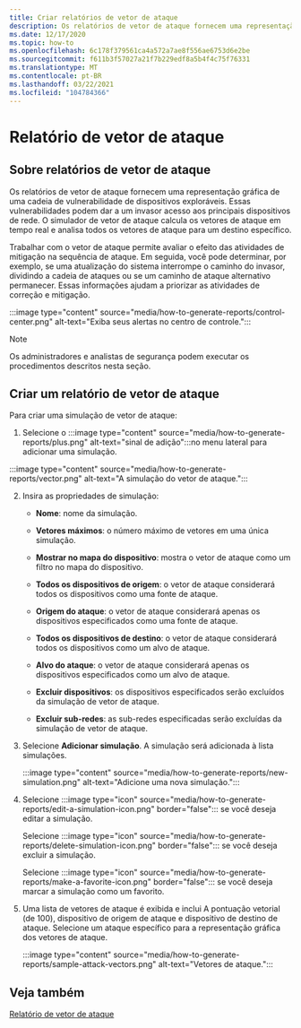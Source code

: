 ```yaml
---
title: Criar relatórios de vetor de ataque
description: Os relatórios de vetor de ataque fornecem uma representação gráfica de uma cadeia de vulnerabilidade de dispositivos exploráveis.
ms.date: 12/17/2020
ms.topic: how-to
ms.openlocfilehash: 6c178f379561ca4a572a7ae8f556ae6753d6e2be
ms.sourcegitcommit: f611b3f57027a21f7b229edf8a5b4f4c75f76331
ms.translationtype: MT
ms.contentlocale: pt-BR
ms.lasthandoff: 03/22/2021
ms.locfileid: "104784366"
---
```

# <a name="attack-vector-reporting"></a>Relatório de vetor de ataque

## <a name="about-attack-vector-reports"></a>Sobre relatórios de vetor de ataque

Os relatórios de vetor de ataque fornecem uma representação gráfica de uma cadeia de vulnerabilidade de dispositivos exploráveis. Essas vulnerabilidades podem dar a um invasor acesso aos principais dispositivos de rede. O simulador de vetor de ataque calcula os vetores de ataque em tempo real e analisa todos os vetores de ataque para um destino específico.

Trabalhar com o vetor de ataque permite avaliar o efeito das atividades de mitigação na sequência de ataque. Em seguida, você pode determinar, por exemplo, se uma atualização do sistema interrompe o caminho do invasor, dividindo a cadeia de ataques ou se um caminho de ataque alternativo permanecer. Essas informações ajudam a priorizar as atividades de correção e mitigação.

:::image type="content" source="media/how-to-generate-reports/control-center.png" alt-text="Exiba seus alertas no centro de controle.":::

> [!NOTE]
> Os administradores e analistas de segurança podem executar os procedimentos descritos nesta seção.

## <a name="create-an-attack-vector-report"></a>Criar um relatório de vetor de ataque

Para criar uma simulação de vetor de ataque:

1. Selecione o :::image type="content" source="media/how-to-generate-reports/plus.png" alt-text="sinal de adição":::no menu lateral para adicionar uma simulação.

 :::image type="content" source="media/how-to-generate-reports/vector.png" alt-text="A simulação do vetor de ataque.":::

2. Insira as propriedades de simulação:

   - **Nome**: nome da simulação.

   - **Vetores máximos**: o número máximo de vetores em uma única simulação.

   - **Mostrar no mapa do dispositivo**: mostra o vetor de ataque como um filtro no mapa do dispositivo.

   - **Todos os dispositivos de origem**: o vetor de ataque considerará todos os dispositivos como uma fonte de ataque.

   - **Origem do ataque**: o vetor de ataque considerará apenas os dispositivos especificados como uma fonte de ataque.

   - **Todos os dispositivos de destino**: o vetor de ataque considerará todos os dispositivos como um alvo de ataque.

   - **Alvo do ataque**: o vetor de ataque considerará apenas os dispositivos especificados como um alvo de ataque.

   - **Excluir dispositivos**: os dispositivos especificados serão excluídos da simulação de vetor de ataque.

   - **Excluir sub-redes**: as sub-redes especificadas serão excluídas da simulação de vetor de ataque.

3. Selecione **Adicionar simulação**. A simulação será adicionada à lista simulações.

   :::image type="content" source="media/how-to-generate-reports/new-simulation.png" alt-text="Adicione uma nova simulação.":::

4. Selecione :::image type="icon" source="media/how-to-generate-reports/edit-a-simulation-icon.png" border="false"::: se você deseja editar a simulação.

   Selecione :::image type="icon" source="media/how-to-generate-reports/delete-simulation-icon.png" border="false"::: se você deseja excluir a simulação.

   Selecione :::image type="icon" source="media/how-to-generate-reports/make-a-favorite-icon.png" border="false"::: se você deseja marcar a simulação como um favorito.

5. Uma lista de vetores de ataque é exibida e inclui A pontuação vetorial (de 100), dispositivo de origem de ataque e dispositivo de destino de ataque. Selecione um ataque específico para a representação gráfica dos vetores de ataque.

   :::image type="content" source="media/how-to-generate-reports/sample-attack-vectors.png" alt-text="Vetores de ataque.":::

## <a name="see-also"></a>Veja também

[Relatório de vetor de ataque](how-to-create-attack-vector-reports.md)


